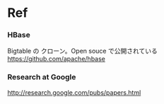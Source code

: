 # Ref

### HBase
Bigtable の クローン。Open souce で公開されている
https://github.com/apache/hbase


### Research at Google
http://research.google.com/pubs/papers.html

### 
